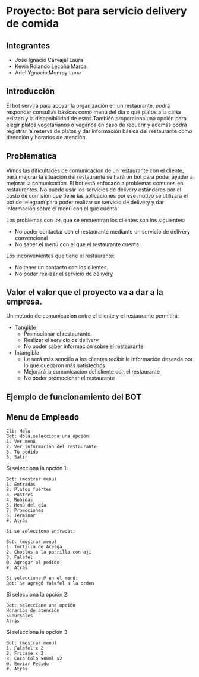 # Proyecto: Bot para servicio delivery de comida
## Integrantes 
- Jose Ignacio Carvajal Laura
- Kevin Rolando Lecoña Marca
- Ariel Ygnacio Monroy Luna
## Introducción 

 El bot servirá para apoyar la organización en un restaurante, podrá responder consultas básicas como menú del día o qué platos a la carta existen y la disponibilidad de estos.También proporciona una opción para elegir platos vegetarianos o veganos en caso de requerir y además podrá registrar la reserva de  platos y dar información básica del restaurante como dirección y horarios de atención.

 ## Problematica
 
 Vimos las dificultades de comunicación de un restaurante con el cliente, para mejorar la situación del restaurante se hará un bot para poder ayudar a mejorar la comunicación. 
 El bot está enfocado a problemas comunes en restaurantes. No puede usar los servicios de delivery estándares por el costo de comisión que tiene las aplicaciones por ese motivo se utilizara el bot de telegram para poder realizar un servicio de delivery y dar información sobre el menú con el que cuenta.  
    
 Los problemas con los que se encuentran los clientes son los siguientes: 
- No poder contactar con el restaurante mediante un servicio de delivery convencional
- No saber el menú con el que el restaurante cuenta 

Los inconvenientes que tiene el restaurante: 
- No tener un contacto con los clientes. 
- No poder realizar el servicio de delivery



## Valor el valor que el proyecto va a dar a la empresa.
Un metodo de comunicacion entre el cliente y el restaurante permitirá:
- Tangible
    - Promocionar el restaurante.
    - Realizar el servicio de delivery
    - No poder saber informacion sobre el restaurante
- Intangible 
    - Le será más sencillo a los clientes recibir la información deseada por lo que quedaron más satisfechos
    - Mejorará la comunicación del cliente con el restaurante 
    - No poder promocionar el restaurante


 ## Ejemplo de funcionamiento del BOT

 ## Menu de Empleado

```
Cli: Hola
Bot: Hola,selecciona una opción:
1. Ver menú
2. Ver información del restaurante 
3. Tu pedido
5. Salir
```
Si selecciona la opción 1:
```
Bot: (mostrar menu)
1. Entradas   
2. Platos fuertes
3. Postres
4. Bebidas
5. Menú del día
7. Promociones 
6. Terminar
#. Atrás 

Si se selecciona entradas: 

Bot: (mostrar menu)
1. Tortilla de Acelga
2. Choclos a la parrilla con ají 
3. Falafel
@. Agregar al pedido
#. Atrás 

Si selecciona @ en el menú: 
Bot: Se agregó falafel a la orden 
```

Si selecciona la opción 2:
    
```
Bot: seleccione una opción
Horarios de atención
Sucursales
Atrás
```

Si selecciona la opción 3

```
Bot: (mostrar menu)
1. Falafel x 2     
2. Fricase x 2 
3. Coca Cola 500ml x2 
@. Enviar Pedido
#. Atrás
```